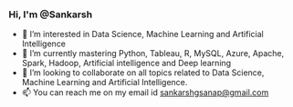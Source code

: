 ### Hi, I'm @Sankarsh
- 👀 I’m interested in Data Science, Machine Learning and Artificial Intelligence
- 🌱 I’m currently mastering Python, Tableau, R, MySQL, Azure, Apache, Spark, Hadoop, Artificial intelligence and Deep learning
- 👯 I’m looking to collaborate on all topics related to Data Science, Machine Learning and Artificial Intelligence.
- 📫 You can reach me on my email id sankarshgsanap@gmail.com


